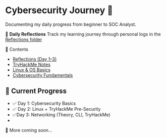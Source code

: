 # Cybersecurity Journey 🚀

Documenting my daily progress from beginner to SOC Analyst.

🧠 **Daily Reflections**
Track my learning journey through personal logs in the [Reflections folder](./0_Reflections)

📂 Contents
- [Reflections (Day 1–3)](./0_Reflections)
- [TryHackMe Notes](./TryHackMe)
- [Linux & OS Basics](./Linux)
- [Cybersecurity Fundamentals](./CybersecurityFundamentals)

## 📆 Current Progress
- ✅ Day 1: Cybersecurity Basics
- ✅ Day 2: Linux + TryHackMe Pre-Security
- ✅Day 3: Networking (Theory, CLI, TryHackMe)
- 
🔵 More coming soon...
